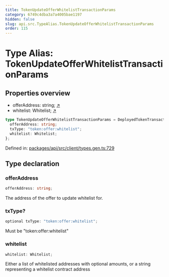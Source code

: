 ```yaml
---
title: TokenUpdateOfferWhitelistTransactionParams
category: 6749c4dba3a7a4005bae1197
hidden: false
slug: api.src.TypeAlias.TokenUpdateOfferWhitelistTransactionParams
order: 115
---
```


# Type Alias: TokenUpdateOfferWhitelistTransactionParams

## Properties overview

- offerAddress:  string; [↗](#offeraddress)
- whitelist:  Whitelist; [↗](#whitelist)

```ts
type TokenUpdateOfferWhitelistTransactionParams = DeployedTokenTransactionBaseParams & {
  offerAddress: string;
  txType: "token:offer:whitelist";
  whitelist: Whitelist;
};
```

Defined in: [packages/api/src/client/types.gen.ts:729](https://github.com/zkcloudworker/minatokens-lib/blob/main/packages/api/src/client/types.gen.ts#L729)

## Type declaration

### offerAddress

```ts
offerAddress: string;
```

The address of the offer to update whitelist for.

### txType?

```ts
optional txType: "token:offer:whitelist";
```

Must be "token:offer:whitelist"

### whitelist

```ts
whitelist: Whitelist;
```

Either a list of whitelisted addresses with optional amounts, or a string representing a whitelist contract address
